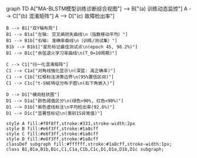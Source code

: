 graph TD
    A["MA-BLSTM模型训练诊断综合视图"] --> B["(a) 训练动态监控"]
    A --> C["(b) 混淆矩阵"]
    A --> D["(c) 故障检出率"]

    B --> B1["双Y轴布局"]
    B1 --> B1a["左轴: 交叉熵损失曲线\n（指数移动平均）"]
    B1 --> B1b["右轴: 准确率曲线\n（训练/测试集）"]
    B1b --> B1b1["星形标记最佳测试点\n(epoch 45, 98.2%)"]
    B1 --> B1c["余弦退火学习率曲线\n(T_0=10周期)"]

    C --> C1["归一化混淆矩阵"]
    C1 --> C1a["对角线强化显示\n(深蓝: 高正确率)"]
    C1 --> C1b["红框标注决策边界\n(95%置信区间)"]
    C1 --> C1c["t-SNE特征分布子图\n(右下角嵌入)"]

    D --> D1["横向柱状图"]
    D1 --> D1a["颜色阈值区分\n(绿色>90%, 红色<90%)"]
    D1 --> D1b["紫色虚线标注\n平均检出率(92.6%)"]
    D1 --> D1c["显著性标记\n(类别15异常值)"]

    style A fill:#f0f8ff,stroke:#333,stroke-width:2px
    style B fill:#e6f3ff,stroke:#1a8cff
    style C fill:#e6f3ff,stroke:#1a8cff
    style D fill:#e6f3ff,stroke:#1a8cff
    classDef subgraph fill:#ffffff,stroke:#1a8cff,stroke-width:1px;
    class B1,B1a,B1b,B1c,C1,C1a,C1b,C1c,D1,D1a,D1b,D1c subgraph;
<!--stackedit_data:
eyJoaXN0b3J5IjpbLTE5NDU5MzMyMTVdfQ==
-->